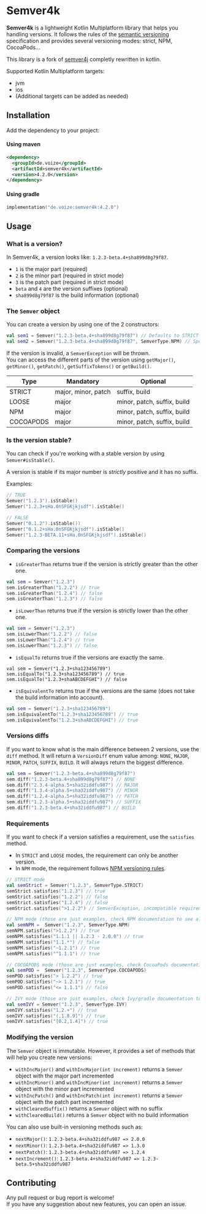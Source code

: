 # Semver4k

**Semver4k** is a lightweight Kotlin Multiplatform library that helps you handling versions. It follows the rules of the [semantic versioning](http://semver.org) specification and provides several versioning modes: strict, NPM, CocoaPods...

This library is a fork of [semver4j](https://github.com/vdurmont/semver4j) completly rewritten in kotlin.

Supported Kotlin Multiplatform targets:
* jvm
* ios
* (Additional targets can be added as needed)

## Installation

Add the dependency to your project:

#### Using maven

```xml
<dependency>
  <groupId>de.voize</groupId>
  <artifactId>semver4k</artifactId>
  <version>4.2.0</version>
</dependency>
```

#### Using gradle

```kotlin
implementation("de.voize:semver4k:4.2.0")
```

## Usage

### What is a version?

In Semver4k, a version looks like: `1.2.3-beta.4+sha899d8g79f87`.

- `1` is the major part (required)
- `2` is the minor part (required in strict mode)
- `3` is the patch part (required in strict mode)
- `beta` and `4` are the version suffixes (optional)
- `sha899d8g79f87` is the build information (optional)

### The `Semver` object

You can create a version by using one of the 2 constructors:

```kotlin
val sem1 = Semver("1.2.3-beta.4+sha899d8g79f87") // Defaults to STRICT mode
val sem2 = Semver("1.2.3-beta.4+sha899d8g79f87", SemverType.NPM) // Specify the mode
```

If the version is invalid, a `SemverException` will be thrown.  
You can access the different parts of the version using `getMajor()`, `getMinor()`, `getPatch()`, `getSuffixTokens()` or `getBuild()`.

| Type      | Mandatory           | Optional                    |
| --------- | ------------------- | --------------------------- |
| STRICT    | major, minor, patch | suffix, build               |
| LOOSE     | major               | minor, patch, suffix, build |
| NPM       | major               | minor, patch, suffix, build |
| COCOAPODS | major               | minor, patch, suffix, build |

### Is the version stable?

You can check if you're working with a stable version by using `Semver#isStable()`.

A version is stable if its major number is _strictly_ positive and it has no suffix.

Examples:

```kotlin
// TRUE
Semver("1.2.3").isStable()
Semver("1.2.3+sHa.0nSFGKjkjsdf").isStable()

// FALSE
Semver("0.1.2").isStable())
Semver("0.1.2+sHa.0nSFGKjkjsdf").isStable()
Semver("1.2.3-BETA.11+sHa.0nSFGKjkjsdf").isStable()
```

### Comparing the versions

- `isGreaterThan` returns true if the version is strictly greater than the other one.

```kotlin
val sem = Semver("1.2.3")
sem.isGreaterThan("1.2.2") // true
sem.isGreaterThan("1.2.4") // false
sem.isGreaterThan("1.2.3") // false
```

- `isLowerThan` returns true if the version is strictly lower than the other one.

```kotlin
val sem = Semver("1.2.3")
sem.isLowerThan("1.2.2") // false
sem.isLowerThan("1.2.4") // true
sem.isLowerThan("1.2.3") // false
```

- `isEqualTo` returns true if the versions are exactly the same.

```kotin
val sem = Semver("1.2.3+sha123456789")
sem.isEqualTo("1.2.3+sha123456789") // true
sem.isEqualTo("1.2.3+shaABCDEFGHI") // false
```

- `isEquivalentTo` returns true if the versions are the same (does not take the build information into account).

```kotlin
val sem = Semver("1.2.3+sha123456789")
sem.isEquivalentTo("1.2.3+sha123456789") // true
sem.isEquivalentTo("1.2.3+shaABCDEFGHI") // true
```

### Versions diffs

If you want to know what is the main difference between 2 versions, use the `diff` method. It will return a `VersionDiff` enum value among: `NONE`, `MAJOR`, `MINOR`, `PATCH`, `SUFFIX`, `BUILD`. It will always return the biggest difference.

```kotlin
val sem = Semver("1.2.3-beta.4+sha899d8g79f87")
sem.diff("1.2.3-beta.4+sha899d8g79f87") // NONE
sem.diff("2.3.4-alpha.5+sha32iddfu987") // MAJOR
sem.diff("1.3.4-alpha.5+sha32iddfu987") // MINOR
sem.diff("1.2.4-alpha.5+sha32iddfu987") // PATCH
sem.diff("1.2.3-alpha.5+sha32iddfu987") // SUFFIX
sem.diff("1.2.3-beta.4+sha32iddfu987") // BUILD
```

### Requirements

If you want to check if a version satisfies a requirement, use the `satisfies` method.

- In `STRICT` and `LOOSE` modes, the requirement can only be another version.
- In `NPM` mode, the requirement follows [NPM versioning rules](https://github.com/npm/node-semver).

```kotlin
// STRICT mode
val semStrict = Semver("1.2.3", SemverType.STRICT)
semStrict.satisfies("1.2.3") // true
semStrict.satisfies("1.2.2") // false
semStrict.satisfies("1.2.4") // false
semStrict.satisfies(">1.2.2") // SemverException, incompatible requirement for a STRICT mode

// NPM mode (those are just examples, check NPM documentation to see all the cases)
val semNPM =  Semver("1.2.3", SemverType.NPM)
semNPM.satisfies(">1.2.2") // true
semNPM.satisfies("1.1.1 || 1.2.3 - 2.0.0") // true
semNPM.satisfies("1.1.*") // false
semNPM.satisfies("~1.2.1") // true
semNPM.satisfies("^1.1.1") // true

// COCOAPODS mode (those are just examples, check CocoaPods documentation to see all the cases)
val semPOD =  Semver("1.2.3", SemverType.COCOAPODS)
semPOD.satisfies("> 1.2.2") // true
semPOD.satisfies("~> 1.2.1") // true
semPOD.satisfies("<= 1.1.1") // false

// IVY mode (those are just examples, check Ivy/gradle documentation to see all the cases)
val semIVY = Semver("1.2.3", SemverType.IVY)
semIVY.satisfies("1.2.+") // true
semIVY.satisfies("(,1.8.9]") // true
semIVY.satisfies("[0.2,1.4]") // true
```

### Modifying the version

The `Semver` object is immutable. However, it provides a set of methods that will help you create new versions:

- `withIncMajor()` and `withIncMajor(int increment)` returns a `Semver` object with the major part incremented
- `withIncMinor()` and `withIncMinor(int increment)` returns a `Semver` object with the minor part incremented
- `withIncPatch()` and `withIncPatch(int increment)` returns a `Semver` object with the patch part incremented
- `withClearedSuffix()` returns a `Semver` object with no suffix
- `withClearedBuild()` returns a `Semver` object with no build information

You can also use built-in versioning methods such as:

- `nextMajor()`: `1.2.3-beta.4+sha32iddfu987 => 2.0.0`
- `nextMinor()`: `1.2.3-beta.4+sha32iddfu987 => 1.3.0`
- `nextPatch()`: `1.2.3-beta.4+sha32iddfu987 => 1.2.4`
- `nextIncrement()`: `1.2.3-beta.4+sha32iddfu987 => 1.2.3-beta.5+sha32iddfu987`

## Contributing

Any pull request or bug report is welcome!  
If you have any suggestion about new features, you can open an issue.
